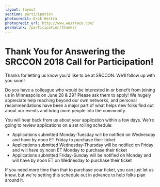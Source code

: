 ```yaml
---
layout: layout
section: participation
photocredit: Erik Westra
photocredit_url: http://www.westraco.com/
permalink: /participation/thanks/
---
```


# Thank You for Answering the SRCCON 2018 Call for Participation!

Thanks for letting us know you'd like to be at SRCCON. We’ll follow up with you soon!

Do you have a colleague who would be interested in or benefit from joining us in Minneapolis on June 28 & 29? Please ask them to apply! We hugely appreciate help reaching beyond our own networks, and personal recommendations have been a major part of what helps new folks find out about our events and bring more people into the community.

You will hear back from us about your application within a few days. We're going to review applications on a set rolling schedule:

* Applications submitted Monday-Tuesday will be notified on Wednesday and have by noon ET Friday to purchase their ticket
* Applications submitted Wednesday-Thursday will be notified on Friday and will have by noon ET Monday to purchase their ticket
* Applications submitted Friday-Sunday will be notified on Monday and will have by noon ET on Wednesday to purchase their ticket

If you need more time than that to purchase your ticket, you can just let us know, but we're setting this schedule out in advance to help folks plan around it.
